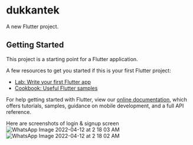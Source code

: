 # dukkantek

A new Flutter project.

## Getting Started

This project is a starting point for a Flutter application.

A few resources to get you started if this is your first Flutter project:

- [Lab: Write your first Flutter app](https://flutter.dev/docs/get-started/codelab)
- [Cookbook: Useful Flutter samples](https://flutter.dev/docs/cookbook)

For help getting started with Flutter, view our
[online documentation](https://flutter.dev/docs), which offers tutorials,
samples, guidance on mobile development, and a full API reference.


Here are screenshots of login & signup screen
![WhatsApp Image 2022-04-12 at 2 18 03 AM](https://user-images.githubusercontent.com/44860615/162835464-ea81e51f-16d0-4f81-b170-97c6c1fc8219.jpeg)
![WhatsApp Image 2022-04-12 at 2 18 02 AM](https://user-images.githubusercontent.com/44860615/162835478-22c99592-52d8-43d6-94ba-75a5edc4f721.jpeg)

